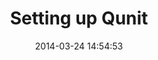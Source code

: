 ---
layout: post
title:  "Setting up Qunit"
date:   2014-03-24 14:54:53
categories: javascript testing
---
